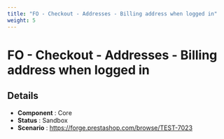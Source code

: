 ```yaml
---
title: "FO - Checkout - Addresses - Billing address when logged in"
weight: 5
---
```


# FO - Checkout - Addresses - Billing address when logged in
## Details
* **Component** : Core
* **Status** : Sandbox
* **Scenario** : https://forge.prestashop.com/browse/TEST-7023

